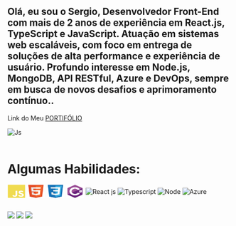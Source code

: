 ## Olá, eu sou o Sergio, Desenvolvedor Front-End com mais de 2 anos de experiência em React.js, TypeScript e JavaScript. Atuação em sistemas web escaláveis, com foco em entrega de soluções de alta performance e experiência de usuário. Profundo interesse em Node.js, MongoDB, API RESTful, Azure e DevOps, sempre em busca de novos desafios e aprimoramento contínuo.. 
<p>Link do Meu <a href="https://sergioberge.github.io/Portifolio_online/" target="_blank" >PORTIFÓLIO</a>  </p>
 <img align="center" alt="Js" height="300" width="400" src="https://media.licdn.com/dms/image/v2/D4D2DAQEaOXKbeDd0eQ/profile-treasury-image-shrink_800_800/profile-treasury-image-shrink_800_800/0/1732628997543?e=1733245200&v=beta&t=kzBdV2VgA8y1-8Bzc9Qyi10dWbiznxqETyJMYwkq2m4">
<div style="display: inline_block"><br>
   <h1>Algumas Habilidades:</h1>
  <img align="center" alt="Js" height="30" width="40" src="https://raw.githubusercontent.com/devicons/devicon/master/icons/javascript/javascript-plain.svg">
  <img align="center" alt="HTML" height="30" width="40" src="https://raw.githubusercontent.com/devicons/devicon/master/icons/html5/html5-original.svg">
  <img align="center" alt="CSS" height="30" width="40" src="https://raw.githubusercontent.com/devicons/devicon/master/icons/css3/css3-original.svg">
  <img align="center" alt="Csharp" height="30" width="40" src="https://raw.githubusercontent.com/devicons/devicon/master/icons/csharp/csharp-original.svg">
   <img align="center" alt="React js" height="30" width="40" src="https://usemobile.com.br/wp-content/uploads/2022/08/react-native-logo.png">
      <img align="center" alt="Typescript" height="30" width="40" src="https://upload.wikimedia.org/wikipedia/commons/4/4c/Typescript_logo_2020.svg">
            <img align="center" alt="Node" height="30" width="40" src="https://miro.medium.com/v2/resize:fit:828/format:webp/1*bc9pmTiyKR0WNPka2w3e0Q.png">
            <img align="center" alt="Azure" height="30" width="40" src="https://upload.wikimedia.org/wikipedia/commons/a/a8/Microsoft_Azure_Logo.svg">



</div>
  
  ##
 
<div> 
  <a href="https://www.instagram.com/sergio_berge/" target="_blank"><img src="https://img.shields.io/badge/-Instagram-%23E4405F?style=for-the-badge&logo=instagram&logoColor=white" target="_blank"></a>
  <a href = "mailto:sergioeaberge@gmail.com"><img src="https://img.shields.io/badge/-Gmail-%23333?style=for-the-badge&logo=gmail&logoColor=white" target="_blank"></a>
  <a href="[https://www.linkedin.com/in/rafaella-ballerini-45875016a](https://www.linkedin.com/in/sergio-berg%C3%AA-438612268/)" target="_blank"><img src="https://img.shields.io/badge/-LinkedIn-%230077B5?style=for-the-badge&logo=linkedin&logoColor=white" target="_blank"></a> 
  
</div>
